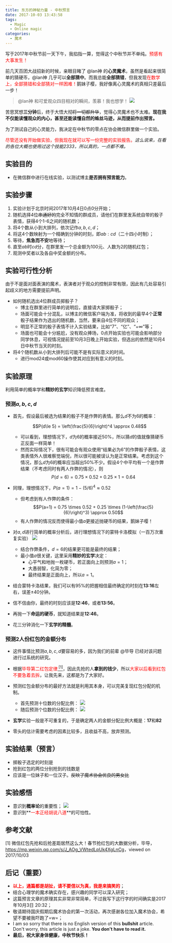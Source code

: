 ```yaml
---
title: 东方的神秘力量 - 中秋预言
date: 2017-10-03 13:43:58
tags:
  - Magic
  - Online magic
categories:
  - 魔术
---
```


写于2017年中秋节前一天下午，我掐指一算，觉得这个中秋节并不单纯。<font color=red>预感有大事发生！</font><!-- more -->

前几天百团大战招新的时候，亲眼目睹了 @lan神 的**心灵魔术**，虽然是看起来很简单的猜硬币，@lan神 几乎可以**全部猜中**。而我总能**全部猜错**，但我发现<font color=red>在数学上，全部猜错和全部猜对一样困难！</font>鹅妹子樱，我好像离心灵魔术的真相只差最后一步！

> @lan神 和可爱观众四目相对的瞬间，羡慕！我也想学！
> ![](/images/mid-autumn/guess-coin.jpeg)

苦思冥想**三分钟**后，终于大悟大彻<del>将一切都升华</del>，觉得心灵魔术也不太难。**现在我不仅能读懂观众的内心，甚至还能读懂自然的蛛丝马迹，从而提前作出预言。**

为了测试自己的心灵能力，我决定在中秋节的零点在协会微信群里做一个实验。

<font color=red>尽管还没有开始做实验，但我现在就可以写一份完整的实验报告。</font>*这么说来，在看的各位大概也使用过这个技能2333，所以真的，一点都不难。*

## 实验目的

* 在微信群中进行在线实验，以测试博主**是否拥有预言能力**。

## 实验步骤

1. 实验计划于北京时间2017年10月4日0点0分开始；
2. 随机选择4位<del>串通好的</del>完全不知情的群成员，请他们在群里发系统自带的骰子表情，获得4个1-6之间的随机数；
3. 将4个数从小到大排列，依次记作$a,b,c,d$；
4. 将这4个数映射为一个精确到分钟的时刻，即$ab:cd$（二十四小时制）；
5. 等待，**焦急而不安**地等待；
6. 直至$ab$时$cd$分，在群里发一个总金额为100元、人数为2的随机红包；
7. 观测中奖者以及各自中奖金额的分布。

## 实验可行性分析

由于不是面对面表演的魔术，表演者对于观众的控制非常有限，因此有几处容易引起歧义的地方需要提前声明。

* 如何随机选出4位群成员掷骰子？
  * 博主在群里进行简单的说明后，直接请大家掷骰子；
  * 场面可能会十分混乱，以博主的微信客户端为准，将收到的最早4个**正常**骰子结果作为选出的随机数，当然，要来自4位不同的观众；
  * 明显不正常的骰子表情不计入实验结果，比如“7”、“亿”、“+∞”等；
  * 场面也可能会十分尴尬，没有观众捧场，0点开始实验也可能会影响部分同学休息，可视情况提前至10月3日晚上开始实验，但选出的依然是10月4日中秋节当天的时刻。
* 将4个随机数从小到大排列后可能不是有实际意义的时间。
  * 进行mod24或mod60操作使其对应到有意义的时刻。

## 实验原理

利用简单的概率学和**精妙的玄学**知识降低预言难度。

### 预测$a,b,c,d$

* 首先，假设最后被选为结果的骰子不是作弊的表情。那么$d$不为6的概率：

  $$P(d\le 5) = \left(\frac{5}{6}\right)^4 \approx 0.48$$

  * 可以看到，理想情况下，$d$为6的概率接近50%，所以猜$d$的值就像猜硬币正反面一样简单！
  * 然而实际情况下，很有可能会有观众使用“结果必为6”的作弊骰子表情，这类表情外人很难察觉端倪，所以很可能被误认为是正常结果。考虑到这个情况，那么$d$为6的概率应当超出50%不少。假设4个中平均有一个是作弊结果（不考虑同时有两人作弊的情况），则
    $$P(d=6) = 0.75 \times 0.52 + 0.25 \times 1 = 0.64$$

* 同理，理想情况下，$P(a=1) = 1 - (5/6)^4 \approx 0.52$
  * 但考虑到有人作弊的条件：
    $$P(a=1) = 0.75 \times 0.52 + 0.25 \times (1-\left(\frac{5}{6}\right)^3) \approx 0.50$$
  * 有人作弊的情况反而使得最小值$a$更接近抛硬币的结果，鹅妹子嘤！

* 对$a,d$进行简单的概率分析后，进行理想情况下的蒙特卡洛模拟（一百万次重复实验）
  ![](/images/mid-autumn/simulation.png)
  * 结合作弊条件，$d=6$的结果更可能是最终的结果；
  * 最小值$a$很关键，这里采用**精妙的玄学**决定：
    * 心平气和地抛一枚硬币，若正面向上则预测$a=1$；
    * 大愚弱智，化简为零；
    * 最终结果是正面向上，所以$a=1$。

* 结合蒙特卡洛结果，我们可以有95%的把握相信最终确定的时刻在**13:16**左右，误差$\pm 40$分钟。

* 信不信由你，最终的时刻应该是**12:46**，或者**13:56**。

* 再抛一下**命运的硬币**，就知道结果是**12:46**。

* 花三分钟消化一下**玄学的精髓**。

### 预测2人份红包的金额分布

* 这件事情比预测$a,b,c,d$要容易的多，因为我们的前辈 @毕导 已经对该问题进行过系统的研究。

* 根据<font color=red>毕导第二红包定律</font><a href="#footnote-daobi"><sup> [1]</sup></a>，因此先抢的人**拿到的钱少**，所以<font color=red>大家以后看到红包不要急着去拆</font>，让我先来，这都是为了大家好。

* 预测红包金额分布的最好方法就是利用其本身，可以完美复现红包分配的机制。
  * 首先预测十位数的分配比例：
  ![](/images/mid-autumn/packet18.jpeg)
  * 随后预测个位数的分配比例：
  ![](/images/mid-autumn/packet27.jpeg)
* **玄学**实验一般是不可重复的，于是确定两人的金额分配比例大概是：**17**和**82**
* 零头的估计需要考虑的因素比较多，且收益不高，放弃预测。

## 实验结果（预言）

* 掷骰子选定的时刻是
* 抢到红包的两位分别抢到的钱数是
* 应该是一位妹子和一位汉子。<del>反映了魔术协会优良的男女比</del>

## 实验感悟

* 意识到**概率论**的重要性；
  ![](/images/mid-autumn/probability.jpeg)
* 意识到**<font color=red>一本正经胡说八道</font>**的可怕性。

## 参考文献
<span id="footnote-daobi"></span>[1] 微信红包先抢和后抢差距居然这么大！春节抢红包的大数据分析，毕导，<a href="https://mp.weixin.qq.com/s/J_AOg_VWtedLpUk4XgLnCg" target="_blank">https://mp.weixin.qq.com/s/J_AOg_VWtedLpUk4XgLnCg</a>，viewed on 2017/10/03

## 后记（重要）

* <font color=red>**以上，通篇都是胡扯，请不要信以为真，我是来搞笑的**</font>；
* 结合心理学的魔术确实存在，感兴趣的同学可以深入研究；
* 这篇预言文章的原理其实非常非常简单，不过我写下这行字的时间确实是2017年10月3日 20:32；
* 敬请期待国庆假期后魔术协会的第一次活动，再次感谢各位加入魔术协会，希望不要被我吓跑了=w=；
* I am so sorry that there is no English version of this **bullshit** article. Don't worry, this article is just a joke. **You don't have to read it.**
* **最后，祝大家身体健康，中秋节快乐！**
